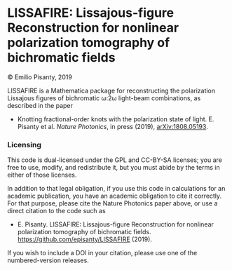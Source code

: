 ﻿LISSAFIRE: Lissajous-figure Reconstruction for nonlinear polarization tomography of bichromatic fields
====

© Emilio Pisanty, 2019

LISSAFIRE is a Mathematica package for reconstructing the polarization Lissajous figures of bichromatic ω:2ω light-beam combinations, as described in the paper

 - Knotting fractional-order knots with the polarization state of light. E. Pisanty et al. *Nature Photonics*, in press (2019), [arXiv:1808.05193](https://arxiv.org/abs/1808.05193).




### Licensing

This code is dual-licensed under the GPL and CC-BY-SA licenses; you are free to use, modify, and redistribute it, but you must abide by the terms in either of those licenses.

In addition to that legal obligation, if you use this code in calculations for an academic publication, you have an academic obligation to cite it correctly. For that purpose, please cite the Nature Photonics paper above, or use a direct citation to the code such as

 - E. Pisanty. LISSAFIRE: Lissajous-figure Reconstruction for nonlinear polarization tomography of bichromatic fields. https://github.com/episanty/LISSAFIRE (2019).
    
If you wish to include a DOI in your citation, please use one of the numbered-version releases.
